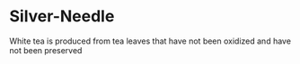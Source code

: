 # Silver-Needle
White tea is produced from tea leaves that have not been oxidized and have not been preserved
